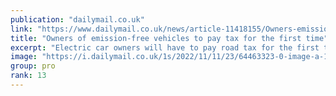 ```yaml
---
publication: "dailymail.co.uk"
link: "https://www.dailymail.co.uk/news/article-11418155/Owners-emission-free-vehicles-pay-tax-time-bid-plug-7-billion-shortfall.html"
title: "Owners of emission-free vehicles to pay tax for the first time"
excerpt: "Electric car owners will have to pay road tax for the first time, as part of 'eye-watering' Budget plans designed to fill a £54 billion hole in the public finances."
image: "https://i.dailymail.co.uk/1s/2022/11/11/23/64463323-0-image-a-11_1668208887468.jpg"
group: pro
rank: 13
---
```

